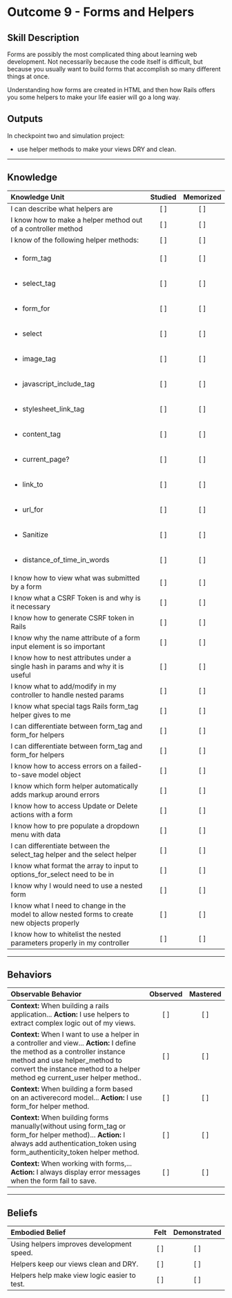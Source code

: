 # Outcome 9 - Forms and Helpers

Skill Description
----------
Forms are possibly the most complicated thing about learning web development. Not necessarily because the code itself is difficult, but because you usually want to build forms that accomplish so many different things at once.

Understanding how forms are created in HTML and then how Rails offers you some helpers to make your life easier will go a long way.

Outputs
----------
In checkpoint two and simulation project:
- use helper methods to make your views DRY and clean.


----------
## **Knowledge**


| Knowledge Unit   |      Studied      | Memorized |
|:-------------|:------------------:|:--------:|
| I can describe what helpers are | [ ] | [ ]  |
| I know how to make a helper method out of a controller method | [ ] | [ ]  |
| I know of the following helper methods: | [ ] | [ ]  |
| <ul><li> form_tag | [ ] | [ ]  |
| <ul><li> select_tag | [ ] | [ ]  |
| <ul><li> form_for | [ ] | [ ]  |
| <ul><li> select | [ ] | [ ]  |
| <ul><li> image_tag | [ ] | [ ]  |
| <ul><li> javascript_include_tag | [ ] | [ ]  |
| <ul><li> stylesheet_link_tag | [ ] | [ ]  |
| <ul><li> content_tag | [ ] | [ ]  |
| <ul><li> current_page? | [ ] | [ ]  |
| <ul><li> link_to | [ ] | [ ]  |
| <ul><li> url_for | [ ] | [ ]  |
| <ul><li> Sanitize | [ ] | [ ]  |
| <ul><li> distance_of_time_in_words | [ ] | [ ]  |
| I know how to view what was submitted by a form | [ ] | [ ]  |
| I know what a CSRF Token is and why is it necessary | [ ] | [ ]  |
| I know how to generate CSRF token in Rails | [ ] | [ ]  |
| I know why the name attribute of a form input element is so important | [ ] | [ ]  |
| I know how to nest attributes under a single hash in params and why it is useful| [ ] | [ ]  |
| I know what to add/modify in my controller to handle nested params | [ ] | [ ]  |
| I know what special tags Rails form_tag helper gives to me | [ ] | [ ]  |
| I can differentiate between form_tag and form_for helpers | [ ] | [ ]  |
| I can differentiate between form_tag and form_for helpers | [ ] | [ ]  |
| I know how to access errors on a failed-to-save model object | [ ] | [ ]  |
| I  know which form helper automatically adds markup around errors | [ ] | [ ]  |
| I know how to access Update or Delete actions with a form | [ ] | [ ]  |
| I know how to pre populate a dropdown menu with data | [ ] | [ ]  |
| I can differentiate between the select_tag helper and the select helper | [ ] | [ ]  |
| I know what format the array to input to options_for_select need to be in| [ ] | [ ]  |
| I know why I would need to use a nested form | [ ] | [ ]  |
| I know what I need to change in the model to allow nested forms to create new objects properly | [ ] | [ ]  |
| I know how to whitelist the nested parameters properly in my controller | [ ] | [ ]  |



----------


## **Behaviors**


| Observable Behavior   |      Observed      | Mastered |
|:-------------|:------------------:|:--------:|
| **Context:** When building a rails application... **Action:** I use helpers to extract complex logic out of my views. | [ ] | [ ]  |
| **Context:** When I want to use a helper in a controller and view... **Action:** I define the method as a controller instance method and use helper_method to convert the instance method to a helper method eg current_user helper method.. | [ ] | [ ]  |
| **Context:** When building a form based on an activerecord model... **Action:** I use form_for helper method. | [ ] | [ ]  |
| **Context:** When building forms manually(without using form_tag or form_for helper method)... **Action:** I always add authentication_token using form_authenticity_token helper method. | [ ] | [ ]  |
| **Context:** When working with forms,... **Action:** I always display error messages when the form fail to save. | [ ] | [ ]  |



----------


## **Beliefs**


| Embodied Belief   |      Felt      | Demonstrated |
|:-------------|:------------------:|:--------:|
| Using helpers improves development speed. | [ ] | [ ]  |
| Helpers keep our views clean and DRY. | [ ] | [ ]  |
| Helpers help make view logic easier to test. | [ ] | [ ]  |
